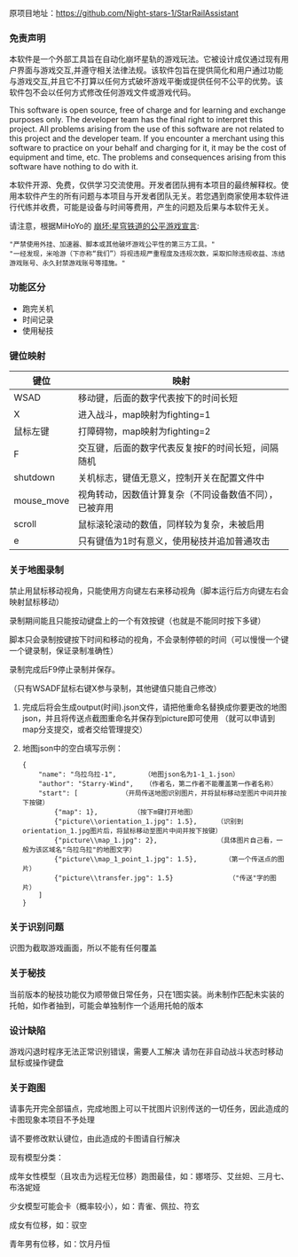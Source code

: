 原项目地址：https://github.com/Night-stars-1/StarRailAssistant

### 免责声明

本软件是一个外部工具旨在自动化崩坏星轨的游戏玩法。它被设计成仅通过现有用户界面与游戏交互,并遵守相关法律法规。该软件包旨在提供简化和用户通过功能与游戏交互,并且它不打算以任何方式破坏游戏平衡或提供任何不公平的优势。该软件包不会以任何方式修改任何游戏文件或游戏代码。

This software is open source, free of charge and for learning and exchange purposes only. The developer team has the final right to interpret this project. All problems arising from the use of this software are not related to this project and the developer team. If you encounter a merchant using this software to practice on your behalf and charging for it, it may be the cost of equipment and time, etc. The problems and consequences arising from this software have nothing to do with it.

本软件开源、免费，仅供学习交流使用。开发者团队拥有本项目的最终解释权。使用本软件产生的所有问题与本项目与开发者团队无关。若您遇到商家使用本软件进行代练并收费，可能是设备与时间等费用，产生的问题及后果与本软件无关。

请注意，根据MiHoYo的 [崩坏:星穹铁道的公平游戏宣言](https://sr.mihoyo.com/news/111246?nav=news&type=notice):

```
"严禁使用外挂、加速器、脚本或其他破坏游戏公平性的第三方工具。"
"一经发现，米哈游（下亦称“我们”）将视违规严重程度及违规次数，采取扣除违规收益、冻结游戏账号、永久封禁游戏账号等措施。"
```

### 功能区分

- 跑完关机
- 时间记录
- 使用秘技

### 键位映射

| 键位       | 映射                                                   |
| ---------- | ------------------------------------------------------ |
| WSAD       | 移动键，后面的数字代表按下的时间长短                   |
| X          | 进入战斗，map映射为fighting=1                          |
| 鼠标左键   | 打障碍物，map映射为fighting=2                          |
| F          | 交互键，后面的数字代表反复按F的时间长短，间隔随机      |
| shutdown   | 关机标志，键值无意义，控制开关在配置文件中             |
| mouse_move | 视角转动，因数值计算复杂（不同设备数值不同），已被弃用 |
| scroll     | 鼠标滚轮滚动的数值，同样较为复杂，未被启用             |
| e          | 只有键值为1时有意义，使用秘技并追加普通攻击            |

### 关于地图录制

禁止用鼠标移动视角，只能使用方向键左右来移动视角（脚本运行后方向键左右会映射鼠标移动）

录制期间能且只能按动键盘上的一个有效按键（也就是不能同时按下多键）

脚本只会录制按键按下时间和移动的视角，不会录制停顿的时间（可以慢慢一个键一个键录制，保证录制准确性）

录制完成后F9停止录制并保存。

（只有WSADF鼠标右键X参与录制，其他键值只能自己修改）

1. 完成后将会生成output(时间).json文件，请把他重命名替换成你要更改的地图json，并且将传送点截图重命名并保存到picture即可使用 （就可以申请到map分支提交，或者交给管理提交）

2. 地图json中的空白填写示例：

   ~~~
   {
       "name": "乌拉乌拉-1",       （地图json名为1-1_1.json）
       "author": "Starry-Wind",   （作者名，第二作者不能覆盖第一作者名称）
       "start": [           （开局传送地图识别图片，并将鼠标移动至图片中间并按下按键）
           {"map": 1},         （按下m键打开地图）
           {"picture\\orientation_1.jpg": 1.5},     （识别到orientation_1.jpg图片后，将鼠标移动至图片中间并按下按键）
           {"picture\\map_1.jpg": 2},               （具体图片自己看，一般为该区域名"乌拉乌拉"的地图文字）
           {"picture\\map_1_point_1.jpg": 1.5},       （第一个传送点的图片）
           {"picture\\transfer.jpg": 1.5}              （"传送"字的图片）
       ]
   }
   ~~~

   

### 关于识别问题

识图为截取游戏画面，所以不能有任何覆盖

### 关于秘技

当前版本的秘技功能仅为顺带做日常任务，只在1图实装。尚未制作匹配未实装的托帕，如作者抽到，可能会单独制作一个适用托帕的版本

### 设计缺陷

游戏闪退时程序无法正常识别错误，需要人工解决
请勿在非自动战斗状态时移动鼠标或操作键盘

### 关于跑图

请事先开完全部锚点，完成地图上可以干扰图片识别传送的一切任务，因此造成的卡图现象本项目不予处理

请不要修改默认键位，由此造成的卡图请自行解决

现有模型分类：

成年女性模型（且攻击为远程无位移）跑图最佳，如：娜塔莎、艾丝妲、三月七、布洛妮娅

少女模型可能会卡（概率较小），如：青雀、佩拉、符玄

成女有位移，如：驭空

青年男有位移，如：饮月丹恒

